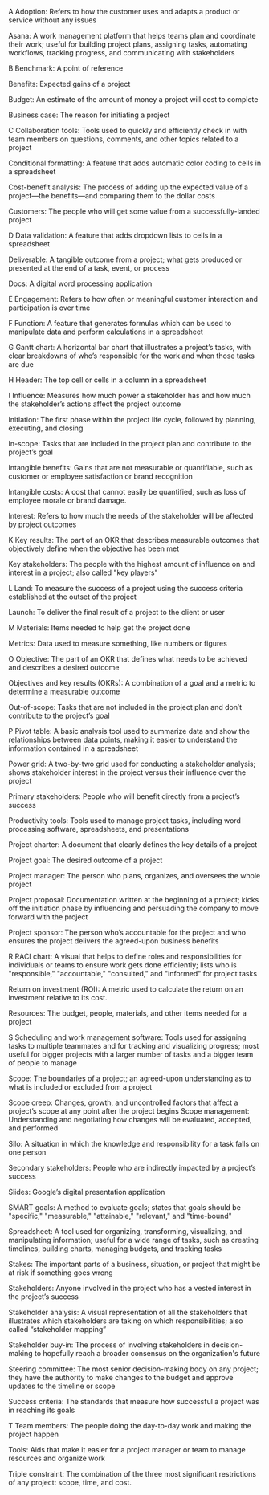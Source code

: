 A
Adoption: Refers to how the customer uses and adapts a product or service without any issues

Asana: A work management platform that helps teams plan and coordinate their work; useful for building project plans, assigning tasks, automating workflows, tracking progress,
and communicating with stakeholders

B
Benchmark: A point of reference

Benefits: Expected gains of a project

Budget: An estimate of the amount of money a project will cost to complete

Business case: The reason for initiating a project



C
Collaboration tools: Tools used to quickly and efficiently check in with team members on questions, comments, and other topics related to a project

Conditional formatting: A feature that adds automatic color coding to cells in a spreadsheet

Cost-benefit analysis: The process of adding up the expected value of a project—the benefits—and comparing them to the dollar costs

Customers: The people who will get some value from a successfully-landed project

D
Data validation: A feature that adds dropdown lists to cells in a spreadsheet

Deliverable: A tangible outcome from a project; what gets produced or presented at the end of a task, event, or process

Docs: A digital word processing application

E
Engagement: Refers to how often or meaningful customer interaction and participation is over time

F
Function: A feature that generates formulas which can be used to manipulate data and perform calculations in a spreadsheet

G
Gantt chart: A horizontal bar chart that illustrates a project’s tasks, with clear breakdowns of who’s responsible for the work and when those tasks are due

H
Header: The top cell or cells in a column in a spreadsheet

I
Influence: Measures how much power a stakeholder has and how much the stakeholder’s actions affect the project outcome

Initiation: The first phase within the project life cycle, followed by planning, executing, and closing

In-scope: Tasks that are included in the project plan and contribute to the project’s goal

Intangible benefits: Gains that are not measurable or quantifiable, such as customer or employee satisfaction or brand recognition

Intangible costs: A cost that cannot easily be quantified, such as loss of employee morale or brand damage.

Interest: Refers to how much the needs of the stakeholder will be affected by project outcomes

K
Key results: The part of an OKR that describes measurable outcomes that objectively define when the objective has been met 

Key stakeholders: The people with the highest amount of influence on and interest in a project; also called "key players"

L
Land: To measure the success of a project using the success criteria established at the outset of the project

Launch: To deliver the final result of a project to the client or user

M
Materials: Items needed to help get the project done

Metrics: Data used to measure something, like numbers or figures

O
Objective: The part of an OKR that defines what needs to be achieved and describes a desired outcome

Objectives and key results (OKRs): A combination of a goal and a metric to determine a measurable outcome

Out-of-scope: Tasks that are not included in the project plan and don’t contribute to the project’s goal

P
Pivot table: A basic analysis tool used to summarize data and show the relationships between data points, making it easier to understand the information contained in
a spreadsheet

Power grid: A two-by-two grid used for conducting a stakeholder analysis; shows stakeholder interest in the project versus their influence over the project

Primary stakeholders: People who will benefit directly from a project’s success

Productivity tools: Tools used to manage project tasks, including word processing software, spreadsheets, and presentations

Project charter: A document that clearly defines the key details of a project

Project goal: The desired outcome of a project

Project manager: The person who plans, organizes, and oversees the whole project

Project proposal: Documentation written at the beginning of a project; kicks off the initiation phase by influencing and persuading the company to move forward with 
the project

Project sponsor: The person who’s accountable for the project and who ensures the project delivers the agreed-upon business benefits

R
RACI chart: A visual that helps to define roles and responsibilities for individuals or teams to ensure work gets done efficiently; lists who is  "responsible,"
"accountable," "consulted," and "informed" for project tasks

Return on investment (ROI): A metric used to calculate the return on an investment relative to its cost.

Resources: The budget, people, materials, and other items needed for a project

S
Scheduling and work management software: Tools used for assigning tasks to multiple teammates and for tracking and visualizing progress; most useful for bigger projects
with a larger number of tasks and a bigger team of people to manage

Scope: The boundaries of a project; an agreed-upon understanding as to what is included or excluded from a project

Scope creep: Changes, growth, and uncontrolled factors that affect a project’s scope at any point after the project begins
Scope management: Understanding and negotiating how changes will be evaluated, accepted, and performed

Silo: A situation in which the knowledge and responsibility for a task falls on one person

Secondary stakeholders: People who are indirectly impacted by a project’s success

Slides: Google’s digital presentation application

SMART goals: A method to evaluate goals; states that goals should be "specific," "measurable," "attainable," "relevant," and "time-bound"

Spreadsheet: A tool used for organizing, transforming, visualizing, and manipulating information; useful for a wide range of tasks, such as creating timelines, 
building charts, managing budgets, and tracking tasks

Stakes: The important parts of a business, situation, or project that might be at risk if something goes wrong

Stakeholders: Anyone involved in the project who has a vested interest in the project’s success

Stakeholder analysis: A visual representation of all the stakeholders that illustrates which stakeholders are taking on which responsibilities; also called 
“stakeholder mapping”

Stakeholder buy-in: The process of involving stakeholders in decision-making to hopefully reach a broader consensus on the organization's future

Steering committee: The most senior decision-making body on any project; they have the authority to make changes to the budget and approve updates to the timeline or scope

Success criteria: The standards that measure how successful a project was in reaching its goals

T
Team members: The people doing the day-to-day work and making the project happen

Tools: Aids that make it easier for a project manager or team to manage resources and organize work

Triple constraint: The combination of the three most significant restrictions of any project: scope, time, and cost.
